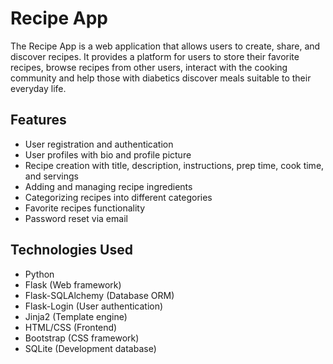 # Recipe App

The Recipe App is a web application that allows users to create, share, and discover recipes.
It provides a platform for users to store their favorite recipes, browse recipes from other users,
interact with the cooking community and help those with diabetics discover meals suitable to their everyday life.


## Features

- User registration and authentication
- User profiles with bio and profile picture
- Recipe creation with title, description, instructions, prep time, cook time, and servings
- Adding and managing recipe ingredients
- Categorizing recipes into different categories
- Favorite recipes functionality
- Password reset via email


## Technologies Used

- Python
- Flask (Web framework)
- Flask-SQLAlchemy (Database ORM)
- Flask-Login (User authentication)
- Jinja2 (Template engine)
- HTML/CSS (Frontend)
- Bootstrap (CSS framework)
- SQLite (Development database)

